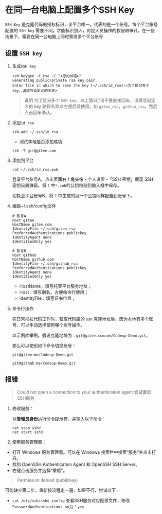 <!-- Permission denied (publickey) -->

# 在同一台电脑上配置多个SSH Key

`SSH Key` 是克隆代码的授权标识，全平台唯一，代表的是一个账号。每个平台账号配置的 `SSH key` 需要不同，才能标识到人，对应人员操作的权限和审计。在一些场景下，需要在同一台电脑上同时管理多个平台账号

## 设置 `SSH key`

1. 生成`SSH key`

    ```text
    ssh-keygen -t rsa -C "<您的邮箱>"
    Generating public/private rsa key pair.
    Enter file in which to save the key (~/.ssh/id_rsa):<为了区分多个key，请填写自定义的名称>
    ```

    > 说明 为了区分多个 `SSH key`，以上第3行请不要直接回车，请填写自定义的 key 路径名称以方便后续使用，如 `gitee_rsa`，`github_rsa`，然后点击回车确认。

2. 添加`id_rsa`

    ```text
    ssh-add ~/.ssh/id_rsa
    ```

    - 测试本地是否添加成功

    ```text
    ssh -T git@gitee.com
    ```

3. 添加到平台

    ```text
    cat ~/.ssh/id_rsa.pub
    ```

    登录平台账号A，点击页面右上角头像 - 个人设置 -「SSH 密钥」展现 SSH 密钥设置弹窗。将 `1` 中`*.pub`的公钥粘贴到输入框中保存。

    切换至平台账号B，将 `1` 中生成的另一个公钥同样配置到账号下。

4. 编辑~/.ssh/config文件

    ```text
    # 账号A
    Host gitee
    HostName gitee.com
    IdentityFile ~/.ssh/gitee_rsa
    PreferredAuthentications publickey
    IdentityAgent none
    IdentitiesOnly yes

    # 账号B
    Host github
    HostName github.com
    IdentityFile ~/.ssh/github_rsa
    PreferredAuthentications publickey
    IdentityAgent none
    IdentitiesOnly yes
    ```

    - HostName：填写托管平台服务地址；
    - Host：填写别名，方便命令行使用；
    - IdentityFile：填写证书位置；

5. 命令行操作

    在日常推拉代码工作时，获取代码库的 `ssh` 克隆地址后，因为本地有多个账号，可以手动选择使用哪个账号操作。

    以示例库举例，假设克隆地址为：`git@gitee.com:me/Codeup-Demo.git`。

    那么可以使用如下命令切换账号：

    ```text
    git@gitee:me/Codeup-Demo.git

    git@github:me/Codeup-Demo.git
    ```

## 报错

> Could not open a connection to your authentication agent
尝试重启SSH服务

1. 修改服务：

    以**管理员身份**运行命令提示符，并输入以下命令：

    ```text
    net stop sshd
    net start sshd
    ```

2. 使用服务管理器：

- 打开 Windows 服务管理器。可以在 Windows 搜索栏中搜索“服务”并点击打开。
- 找到 OpenSSH Authentication Agent 和 OpenSSH SSH Server。
- 右键点击服务并选择“重启”。

> Permission denied (publickey)

可能缺少第二步，重新按流程走一遍，如果不行，尝试以下：

- `cat /etc/ssh/sshd_config` 查看SSH服务对应配置文件，修改`PasswordAuthentication: no`为：`yes`
